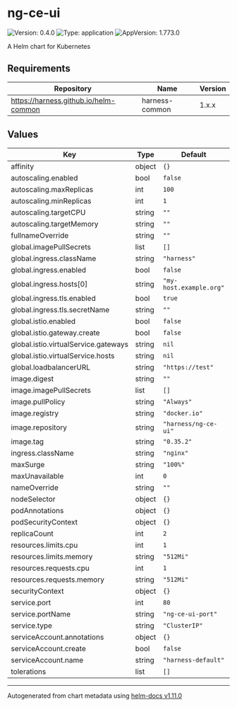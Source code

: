 # ng-ce-ui

![Version: 0.4.0](https://img.shields.io/badge/Version-0.4.0-informational?style=flat-square) ![Type: application](https://img.shields.io/badge/Type-application-informational?style=flat-square) ![AppVersion: 1.773.0](https://img.shields.io/badge/AppVersion-1.773.0-informational?style=flat-square)

A Helm chart for Kubernetes

## Requirements

| Repository | Name | Version |
|------------|------|---------|
| https://harness.github.io/helm-common | harness-common | 1.x.x |

## Values

| Key | Type | Default                 | Description |
|-----|------|-------------------------|-------------|
| affinity | object | `{}`                    |  |
| autoscaling.enabled | bool | `false`                 |  |
| autoscaling.maxReplicas | int | `100`                   |  |
| autoscaling.minReplicas | int | `1`                     |  |
| autoscaling.targetCPU | string | `""`                    |  |
| autoscaling.targetMemory | string | `""`                    |  |
| fullnameOverride | string | `""`                    |  |
| global.imagePullSecrets | list | `[]`                    |  |
| global.ingress.className | string | `"harness"`             |  |
| global.ingress.enabled | bool | `false`                 |  |
| global.ingress.hosts[0] | string | `"my-host.example.org"` |  |
| global.ingress.tls.enabled | bool | `true`                  |  |
| global.ingress.tls.secretName | string | `""`                    |  |
| global.istio.enabled | bool | `false`                 |  |
| global.istio.gateway.create | bool | `false`                 |  |
| global.istio.virtualService.gateways | string | `nil`                   |  |
| global.istio.virtualService.hosts | string | `nil`                   |  |
| global.loadbalancerURL | string | `"https://test"`        |  |
| image.digest | string | `""`                    |  |
| image.imagePullSecrets | list | `[]`                    |  |
| image.pullPolicy | string | `"Always"`              |  |
| image.registry | string | `"docker.io"`           |  |
| image.repository | string | `"harness/ng-ce-ui"`    |  |
| image.tag | string | `"0.35.2"`              |  |
| ingress.className | string | `"nginx"`               |  |
| maxSurge | string | `"100%"`                |  |
| maxUnavailable | int | `0`                     |  |
| nameOverride | string | `""`                    |  |
| nodeSelector | object | `{}`                    |  |
| podAnnotations | object | `{}`                    |  |
| podSecurityContext | object | `{}`                    |  |
| replicaCount | int | `2`                     |  |
| resources.limits.cpu | int | `1`                     |  |
| resources.limits.memory | string | `"512Mi"`               |  |
| resources.requests.cpu | int | `1`                     |  |
| resources.requests.memory | string | `"512Mi"`               |  |
| securityContext | object | `{}`                    |  |
| service.port | int | `80`                    |  |
| service.portName | string | `"ng-ce-ui-port"`       |  |
| service.type | string | `"ClusterIP"`           |  |
| serviceAccount.annotations | object | `{}`                    |  |
| serviceAccount.create | bool | `false`                 |  |
| serviceAccount.name | string | `"harness-default"`     |  |
| tolerations | list | `[]`                    |  |

----------------------------------------------
Autogenerated from chart metadata using [helm-docs v1.11.0](https://github.com/norwoodj/helm-docs/releases/v1.11.0)
